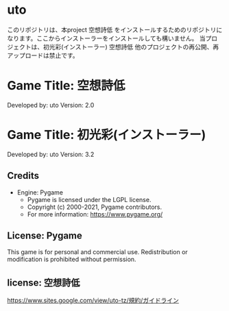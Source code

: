 
# uto
このリポジトリは、本project 空想詩低 をインストールするためのリポジトリになります。ここからインストーラーをインストールしても構いません。
当プロジェクトは、初光彩(インストーラー) 空想詩低 他のプロジェクトの再公開、再アップロードは禁止です。
# Game Title: 空想詩低
Developed by: uto
Version: 2.0

# Game Title: 初光彩(インストーラー)
Developed by: uto
Version: 3.2

## Credits
- Engine: Pygame
  - Pygame is licensed under the LGPL license.
  - Copyright (c) 2000-2021, Pygame contributors.
  - For more information: https://www.pygame.org/

## License: Pygame
This game is for personal and commercial use. Redistribution or modification is prohibited without permission.

## license: 空想詩低
https://www.sites.google.com/view/uto-tz/規約/ガイドライン

